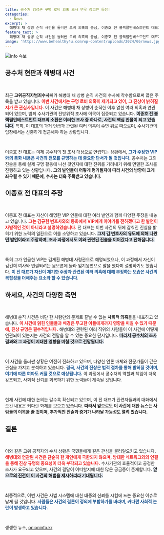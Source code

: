 ```yaml
---
title: 공수처 임성근 구명 로비 의혹 조사 연루 참고인 등장!
categories:
  - News
excerpt: >
  해병대 채 상병 순직 사건을 둘러싼 로비 의혹의 중심, 이종호 전 블랙펄인베스트먼트 대표가 공수처에 소환됐다. 과연 그의 진술이 사건의 진실을 밝힐 수 있을까? 클릭하여 사건의 전말을 알아보세요!
feature_text: >
  해병대 채 상병 순직 사건을 둘러싼 로비 의혹의 중심, 이종호 전 블랙펄인베스트먼트 대표가 공수처에 소환됐다. 과연 그의 진술이 사건의 진실을 밝힐 수 있을까? 클릭하여 사건의 전말을 알아보세요!
image: 'https://www.behealthy4u.com/wp-content/uploads/2024/06/news.jpg'
---
```


<p><img src="https://www.behealthy4u.com/wp-content/uploads/2024/06/news.jpg" alt="info 속보" /></p>

<h2 data-ke-size="size26">공수처 현판과 해병대 사건</h2>

<p data-ke-size="size16">&nbsp;</p>

<p data-ke-size="size16">최근 <b>고위공직자범죄수사처</b>가 해병대 채 상병 순직 사건의 수사에 착수함으로써 많은 주목을 받고 있습니다. <b><span style="color: #ee2323;">이번 사건에서는 구명 로비 의혹이 제기되고 있어, 그 진상이 밝혀질지가 큰 관심사입니다.</span></b> 이 사건은 해병대 채 상병이 순직한 이후 얽힌 여러 의혹과 연관되어 있으며, 범죄 수사기관의 전방위적 조사에 이목이 집중되고 있습니다. <b><span style="background-color: #21538527;">이종호 전 블랙펄인베스트먼트 대표의 소환은 이러한 조사 중 하나로, 사건의 핵심 인물이 되고 있습니다.</span></b> 특히, 이 대표의 과거 언급과 관련된 여러 의혹이 수면 위로 떠오르며, 수사기관의 입장에서는 신중하게 접근해야 하는 상황입니다.</p>

<p data-ke-size="size16">&nbsp;</p>

<p data-ke-size="size16">이종호 전 대표는 이제 공수처의 첫 조사 대상으로 연립되는 상황에서, <b><span style="color: #1a5490;">그가 주장한 VIP와의 통화 내용은 사건의 전모를 규명하는 데 중요한 단서가 될 것입니다.</span></b> 공수처는 그의 진술을 통해 실제 구명 활동에 나선 것인지에 대한 진위를 가려내기 위해 면밀한 조사를 진행하고 있는 상황입니다. <b>그의 발언들이 어떻게 평가될지에 따라 사건의 방향이 크게 좌우될 수 있기 때문에, 수사는 더욱 주목받고 있습니다.</b></p>

<h2 data-ke-size="size26">이종호 전 대표의 주장</h2>

<p data-ke-size="size16">&nbsp;</p>

<p data-ke-size="size16">이종호 전 대표는 자신이 해명한 VIP 인물에 대한 여러 발언과 함께 다양한 주장을 내놓고 있습니다. <b><span style="color: #ee2323;">그는 김규현 변호사와의 통화에서 VIP에게 이야기를 전하겠다고 한 발언이 자발적인 것이 아니라고 설명하였습니다.</span></b> 전 대표는 이번 사건의 뒤에 감춰진 진실을 밝히기 위한 노력의 일환으로 이를 소명하고 있습니다. <b><span style="background-color: #21538527;">그저 김 변호사의 유도에 의해 나왔던 발언이라고 주장하며, 조사 과정에서도 이와 관련된 진술을 이어갔다고 전해집니다.</span></b></p>

<p data-ke-size="size16">&nbsp;</p>

<p data-ke-size="size16">특히 그가 언급한 VIP는 김계환 해병대 사령관으로 해명되었으나, 이 과정에서 자신이 김건희 여사와 연결되려는 음모론에 놀라 임기응변으로 말을 했다며 설명하기도 했습니다. <b><span style="color: #1a5490;">이 전 대표가 자신이 제기한 주장과 관련된 여러 의혹에 대해 부정하는 모습은 사건의 복잡성을 더해주는 요소라 할 수 있습니다.</span></b></p>

<h2 data-ke-size="size26">하세요, 사건의 다양한 측면</h2>

<p data-ke-size="size16">&nbsp;</p>

<p data-ke-size="size16">해병대 순직 사건은 비단 한 사람만의 문제로 끝날 수 없는 <b>사회적 의혹</b>들을 내포하고 있습니다. <b><span style="color: #ee2323;">이 사건에 얽힌 인물들과 배경은 무고한 이들에게까지 영향을 미칠 수 있기 때문에, 진상 규명은 필수적입니다.</span></b> 해병대와 관련된 여러 직위의 사람들이 이 사건에 어떻게 연관되어 있는지는 사건의 전말을 알 수 있는 중요한 단서입니다. <b><span style="background-color: #21538527;">따라서 공수처의 조사 결과와 그 과정이 지대한 영향을 미칠 것으로 전망됩니다.</span></b></p>

<p data-ke-size="size16">&nbsp;</p>

<p data-ke-size="size16">이 사건을 둘러싼 상황은 여전히 진화하고 있으며, 다양한 언론 매체와 전문가들이 깊은 관심을 가지고 분석하고 있습니다. <b><span style="color: #1a5490;">결국, 사건의 진상은 법적 절차를 통해 밝혀질 것이며, 여기에 따른 여파도 커질 것으로 예상됩니다.</span></b> 이 과정에서 공수처의 역할과 책임이 더욱 강조되고, 사회적 신뢰를 회복하기 위한 노력들이 계속될 것입니다.</p>

<p data-ke-size="size16">&nbsp;</p>

<p data-ke-size="size16">현재 사건에 대한 논의는 갈수록 확산되고 있으며, 이 전 대표가 관련자들과의 대화에서 오간 내용은 커다란 화제를 모으고 있습니다. <b>따라서 앞으로도 이 사건에 대한 뉴스는 사람들의 이목을 끌 것이며, 추가적인 진술과 증거가 나타날 가능성도 열려 있습니다.</b></p>

<h2 data-ke-size="size26">결론</h2>

<p data-ke-size="size16">&nbsp;</p>

<p data-ke-size="size16">이와 같은 고위 공직자의 수사 상황은 국민들에게 깊은 관심을 불러일으키고 있습니다. <b><span style="color: #ee2323;">해병대와 연관된 사건은 단순히 한 개인에게 국한되지 않으며, 방대한 네트워크와의 연결을 통해 진상 규명의 중요성이 더욱 부각되고 있습니다.</span></b> 수사기관의 효율적이고 공정한 조사가 요구되고 있으며, 사건의 결말이 어떠할지에 대한 많은 궁금증이 존재합니다. <b><span style="background-color: #21538527;">앞으로의 진전이 이 사건의 해법을 제시하리라 기대됩니다.</span></b></p>

<p data-ke-size="size16">&nbsp;</p>

<p data-ke-size="size16">최종적으로, 이번 사건은 사법 시스템에 대한 대중의 신뢰를 시험에 드는 중요한 이슈로 남게 될 것입니다. <b><span style="color: #1a5490;">사람들은 사건의 결론이 정의에 부합하기를 바라며, 커다란 사회적 논란이 발생하고 있습니다.</span></b></p>

<p data-ke-size="size16">&nbsp;</p>
생생한 뉴스, <a href="https://onioninfo.kr" rel="dofollow">onioninfo.kr</a>


